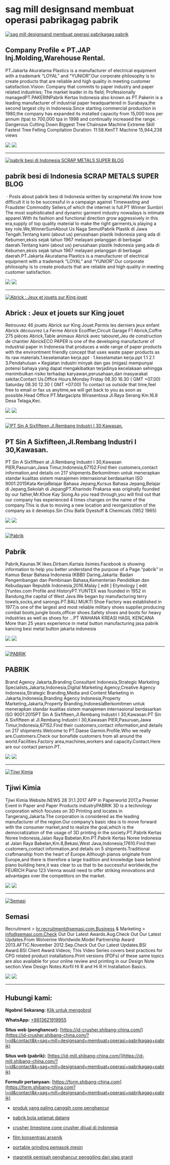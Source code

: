 # sag mill designsand membuat operasi pabrikagag pabrik

<a href="https://swt.shibang-china.com/?l=id&img&k=sag+mill+designsand+membuat+operasi+pabrikagag+pabrik" target="_blank">![sag mill designsand membuat operasi pabrikagag pabrik](http://static.shibang-china.com/all-800x300/1172.jpg)</a>

## Company Profile &#171; PT.JAP Inj.Molding,Warehouse Rental.
PT.Jakarta Akuratama Plastics is a manufacturer of electrical equipment with a trademark “LOYAL” and “YUNIOR”.Our corporate philosophy is to create products that are reliable and high quality in meeting customer satisfaction.Vision: Company that commits to paper industry and paper related industries; The market leader in its field; Professionally managedPT.PAKERINPabrik Kertas Indonesia also known as PT.Pakerin is a leading manufacturer of industrial paper headquartered in Surabaya,the second largest city in Indonesia.Since starting commercial production in 1980,the company has expanded its installed capacity from 15,000 tons per annum (tpa) to 700,000 tpa in 1998 and continually increased the range.&nbsp;&#0183;&#32;Dangerous Cutting Down Biggest Tree Chainsaw Machine Extreme Skill Fastest Tree Felling Compilation Duration: 11:58.KenTT Machine 15,944,238 views


<a href="https://whatsapp.shibangsoft.com/WhatsApp.php" target="_blank" title="WhatsApp">![](http://static.shibang-china.com/icon/whatsapp.png)</a> <a href="https://swt.shibang-china.com/?l=id&icon&k=sag+mill+designsand+membuat+operasi+pabrikagag+pabrik" target="_blank">![](http://static.shibang-china.com/icon/chat-id.png)</a>

---

<a href="https://swt.shibang-china.com/?l=id&img&k=sag+mill+designsand+membuat+operasi+pabrikagag+pabrik" target="_blank">![pabrik besi di Indonesia SCRAP METALS SUPER BLOG](http://static.shibang-china.com/all-800x300/486.jpg)</a>

## pabrik besi di Indonesia SCRAP METALS SUPER BLOG
&nbsp;&#0183;&#32;Posts about pabrik besi di Indonesia written by scrapmetal.We know how difficult it is to be successful in a campaign against Timewasting and Fraudster Commodity Sellers,of which the internet is full.PT Winner Sumbiri The most sophisticated and dynamic garment industry nowadays is intimate apparel.With its fashion and functional direction grow aggressively in this era,supply of top quality material to make the right garments,is playing a key role.We,WinnerSumAbout Us Naga SemutPabrik Plastik di Jawa Tengah.Tentang kami (about us) perusahaan plastik Indonesia yang ada di Kebumen,eksis sejak tahun 1967 melayani pelanggan di berbagai daerah.Tentang kami (about us) perusahaan plastik Indonesia yang ada di Kebumen,eksis sejak tahun 1967 melayani pelanggan di berbagai daerah.PT.Jakarta Akuratama Plastics is a manufacturer of electrical equipment with a trademark “LOYAL” and “YUNIOR”.Our corporate philosophy is to create products that are reliable and high quality in meeting customer satisfaction.


<a href="https://whatsapp.shibangsoft.com/WhatsApp.php" target="_blank" title="WhatsApp">![](http://static.shibang-china.com/icon/whatsapp.png)</a> <a href="https://swt.shibang-china.com/?l=id&icon&k=sag+mill+designsand+membuat+operasi+pabrikagag+pabrik" target="_blank">![](http://static.shibang-china.com/icon/chat-id.png)</a>

---

<a href="https://swt.shibang-china.com/?l=id&img&k=sag+mill+designsand+membuat+operasi+pabrikagag+pabrik" target="_blank">![Abrick : Jeux et jouets sur King jouet](http://static.shibang-china.com/all-800x300/95.jpg)</a>

## Abrick : Jeux et jouets sur King jouet
Retrouvez 46 jouets Abrick sur King Jouet.Parmis les derniers jeux enfant Abrick d&#233;couvrez La Ferme Abrick Ecoiffier,Circuit Garage F1 Abrick,Coffre 275 pi&#232;ces Abrick,Table animaux Abrick avec tabouret,Jeu de construction de chantier AbrickECO PAPER is one of the developing manufacturer of industrial paper in Indonesia that produces a wide range of paper products with the environtment friendly concept that uses waste paper products as its raw materials.1.keselamatan kerja.ppt&nbsp;&#0183;&#32;1.keselamatan kerja.ppt 1.1 2.1 3.Pendahuluan • Kegiatan industri minyak dan gas (migas) mempunyai potensi bahaya yang dapat mengakibatkan terjadinya kecelakaan sehingga menimbulkan risiko terhadap karyawan,perusahaan,dan masyarakat sekitar.Contact Us.Office Hours.Monday Friday 08.30 16.30 ( GMT +07.00) Saturday 08.30 12.30 ( GMT +07.00) To contact us outside that time,feel free to email or fax us anytime,we will get back to you as soon as possible.Head Office PT.Margacipta Wirasentosa Jl.Raya Serang Km.16.8 Desa Telaga,Kec.


<a href="https://whatsapp.shibangsoft.com/WhatsApp.php" target="_blank" title="WhatsApp">![](http://static.shibang-china.com/icon/whatsapp.png)</a> <a href="https://swt.shibang-china.com/?l=id&icon&k=sag+mill+designsand+membuat+operasi+pabrikagag+pabrik" target="_blank">![](http://static.shibang-china.com/icon/chat-id.png)</a>

---

<a href="https://swt.shibang-china.com/?l=id&img&k=sag+mill+designsand+membuat+operasi+pabrikagag+pabrik" target="_blank">![PT Sin A Sixfifteen,Jl.Rembang Industri I 30,Kawasan.](http://static.shibang-china.com/all-800x300/404.jpg)</a>

## PT Sin A Sixfifteen,Jl.Rembang Industri I 30,Kawasan.
PT Sin A Sixfifteen at Jl.Rembang Industri I 30,Kawasan PIER,Pasuruan,Jawa Timur,Indonesia,67152.Find their customers,contact information,and details on 217 shipments.Berkomitmen untuk menerapkan standar kualitas sistem manajemen internasional berdasarkan ISO 9001:2015Kata KerjaBelajar Bahasa Jepang,Kursus Bahasa Jepang,Belajar di Jepang,Sekolah di JepangPT.Kharindo Prakarsa was originally founded by our father,Mr.Khoe Kay Siong.As you read through,you will find out that our company has experienced 4 times changes on the name of the company.This is due to moving a new location and reorganization of the company as it develops.Sin Chiu Batik Dyestuff &amp; Chemicals (1952 1965)


<a href="https://whatsapp.shibangsoft.com/WhatsApp.php" target="_blank" title="WhatsApp">![](http://static.shibang-china.com/icon/whatsapp.png)</a> <a href="https://swt.shibang-china.com/?l=id&icon&k=sag+mill+designsand+membuat+operasi+pabrikagag+pabrik" target="_blank">![](http://static.shibang-china.com/icon/chat-id.png)</a>

---

<a href="https://swt.shibang-china.com/?l=id&img&k=sag+mill+designsand+membuat+operasi+pabrikagag+pabrik" target="_blank">![Pabrik](http://static.shibang-china.com/all-800x300/1334.jpg)</a>

## Pabrik
Pabrik,Kaunas.1K likes.Dirbam.Kartais ilsimės.Facebook is showing information to help you better understand the purpose of a Page.“pabrik” in Kamus Besar Bahasa Indonesia (KBBI) Daring,Jakarta: Badan Pengembangan dan Pembinaan Bahasa,Kementerian Pendidikan dan Kebudayaan Republik Indonesia,2016.Malay [ edit ] Etymology [ edit ]Yuntex.com Profile and HistoryPT.YUNTEX was founded in 1952 in Bandung,the capital of West Java.We began by manufacturing terry towels,socks,and sarongs.PT.BALI MUKTI Shoe Factory was established in 1977,is one of the largest and most reliable military shoes supplier,producing combat boots,jungle boots,officer shoes.Safety shoes and boots for heavy industries as well as shoes for …PT WAHANA KREASI HASIL KENCANA More than 25 years experience in metal button manufacturing jasa pabrik kancing besi metal button jakarta indonesia


<a href="https://whatsapp.shibangsoft.com/WhatsApp.php" target="_blank" title="WhatsApp">![](http://static.shibang-china.com/icon/whatsapp.png)</a> <a href="https://swt.shibang-china.com/?l=id&icon&k=sag+mill+designsand+membuat+operasi+pabrikagag+pabrik" target="_blank">![](http://static.shibang-china.com/icon/chat-id.png)</a>

---

<a href="https://swt.shibang-china.com/?l=id&img&k=sag+mill+designsand+membuat+operasi+pabrikagag+pabrik" target="_blank">![PABRIK](http://static.shibang-china.com/all-800x300/817.jpg)</a>

## PABRIK
Brand Agency Jakarta,Branding Consultant Indonesia,Strategic Marketing Specialists,Jakarta,Indonesia,Digital Marketing Agency,Creative Agency Indonesia,Strategic Branding,Media and Content Marketing in Jakarta,Indonesia,Branding Agency Indonesia,Property Marketing,Jakarta,Property Branding,IndonesiaBerkomitmen untuk menerapkan standar kualitas sistem manajemen internasional berdasarkan ISO 9001:2015PT Sin A Sixfifteen,Jl.Rembang Industri I 30,Kawasan.PT Sin A Sixfifteen at Jl.Rembang Industri I 30,Kawasan PIER,Pasuruan,Jawa Timur,Indonesia,67152.Find their customers,contact information,and details on 217 shipments.Welcome to PT.Daese Garmin.Profile.Who we really are.Customers.Check our bonafide customers from all around the world.Facilities.Factory area,machines,workers and capacity.Contact.Here are our contact person.PT.


<a href="https://whatsapp.shibangsoft.com/WhatsApp.php" target="_blank" title="WhatsApp">![](http://static.shibang-china.com/icon/whatsapp.png)</a> <a href="https://swt.shibang-china.com/?l=id&icon&k=sag+mill+designsand+membuat+operasi+pabrikagag+pabrik" target="_blank">![](http://static.shibang-china.com/icon/chat-id.png)</a>

---

<a href="https://swt.shibang-china.com/?l=id&img&k=sag+mill+designsand+membuat+operasi+pabrikagag+pabrik" target="_blank">![Tjiwi Kimia](http://static.shibang-china.com/all-800x300/1424.jpg)</a>

## Tjiwi Kimia
Tjiwi Kimia Website.NEWS 28 31.1.2017 APP in Paperworld 2017,a Premier Event in Paper and Paper Products industryPABRIK 3D is a technology corporation which focuses on 3D Printing and locates in Tangerang,Jakarta.The corporation is considered as the leading manufacturer of the region.Our company’s basic idea is to move forward with the consumer market,and to realize the goal,which is the democratization of the usage of 3D printing in the society.PT.Pabrik Kertas Noree Indonesia,Jalan Raya Babelan,Km.PT.Pabrik Kertas Noree Indonesia at Jalan Raya Babelan,Km.8,Bekasi,West Java,Indonesia,17610.Find their customers,contact information,and details on 5 shipments.Traditional craftmanship from the heart of Europe.Although pianos originate from Europe,and there is therefore a large tradition and knowledge base behind piano building here,it was clear to us that to be successful worldwide,the FEURICH Piano 123 Vienna would need to offer striking innovations and advantages over the competitors on the market.


<a href="https://whatsapp.shibangsoft.com/WhatsApp.php" target="_blank" title="WhatsApp">![](http://static.shibang-china.com/icon/whatsapp.png)</a> <a href="https://swt.shibang-china.com/?l=id&icon&k=sag+mill+designsand+membuat+operasi+pabrikagag+pabrik" target="_blank">![](http://static.shibang-china.com/icon/chat-id.png)</a>

---

<a href="https://swt.shibang-china.com/?l=id&img&k=sag+mill+designsand+membuat+operasi+pabrikagag+pabrik" target="_blank">![Semasi](http://static.shibang-china.com/all-800x300/1310.jpg)</a>

## Semasi
Recruitment &gt; hr.recruitment@semasi.com.Business &amp; Marketing &gt; info@semasi.com.Check Out Our Latest Awards.Aug.Check Out Our Latest Updates.From Wolverine Worldwide.Model Partnership Award 2013.AFTIC.November 2012.Sep.Check Out Our Latest Updates.BSI Award.BSI Client Award.Videos; This Video Series covers best practices for CPG related product installations.Print versions (PDFs) of these same topics are also available for your online review and printing in our Design Note section.View Design Notes.Korfil Hi R and Hi R H Installation Basics.

<a href="https://whatsapp.shibangsoft.com/WhatsApp.php" target="_blank" title="WhatsApp">![](http://static.shibang-china.com/icon/whatsapp.png)</a> <a href="https://swt.shibang-china.com/?l=id&icon&k=sag+mill+designsand+membuat+operasi+pabrikagag+pabrik" target="_blank">![](http://static.shibang-china.com/icon/chat-id.png)</a>

---
## Hubungi kami:

**Ngobrol Sekarang:** [Klik untuk mengobrol](https://swt.shibang-china.com?l=id&contact&k=sag+mill+designsand+membuat+operasi+pabrikagag+pabrik)

**WhatsApp:**  [+8613621919955](https://whatsapp.shibangsoft.com/WhatsApp.php)

**Situs web (penghancur):** [https://id-crusher.shibang-china.com/](https://id-crusher.shibang-china.com/?l=id&contact&k=sag+mill+designsand+membuat+operasi+pabrikagag+pabrik)

**Situs web (pabrik):** [https://id-mill.shibang-china.com/](https://id-mill.shibang-china.com/?l=id&contact&k=sag+mill+designsand+membuat+operasi+pabrikagag+pabrik)

**Formulir pertanyaan:** [https://form.shibang-china.com](https://form.shibang-china.com?l=id&contact&k=sag+mill+designsand+membuat+operasi+pabrikagag+pabrik)

* [produk yang paling canggih cone penghancur](../43/produk%20yang%20paling%20canggih%20cone%20penghancur.md)

* [pabrik bola selamat datang](../48/pabrik%20bola%20selamat%20datang.md)

* [crusher limestone cone crusher dijual di indonesia](../48/crusher%20limestone%20cone%20crusher%20dijual%20di%20indonesia.md)

* [film konsentrasi arsenik](../42/film%20konsentrasi%20arsenik.md)

* [portable grinding pemasok mesin](../43/portable%20grinding%20pemasok%20mesin.md)

* [magnetik pemisah penghancur penggiling dari slag granit](../41/magnetik%20pemisah%20penghancur%20penggiling%20dari%20slag%20granit.md)